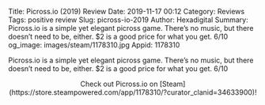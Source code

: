 Title: Picross.io (2019) Review
Date: 2019-11-17 00:12
Category: Reviews
Tags: positive review
Slug: picross-io-2019
Author: Hexadigital
Summary: Picross.io is a simple yet elegant picross game. There’s no music, but there doesn’t need to be, either. $2 is a good price for what you get. 6/10
og_image: images/steam/1178310.jpg
Appid: 1178310

Picross.io is a simple yet elegant picross game. There’s no music, but there doesn’t need to be, either. $2 is a good price for what you get. 6/10

<center>Check out Picross.io on [Steam](https://store.steampowered.com/app/1178310/?curator_clanid=34633900)!</center>
